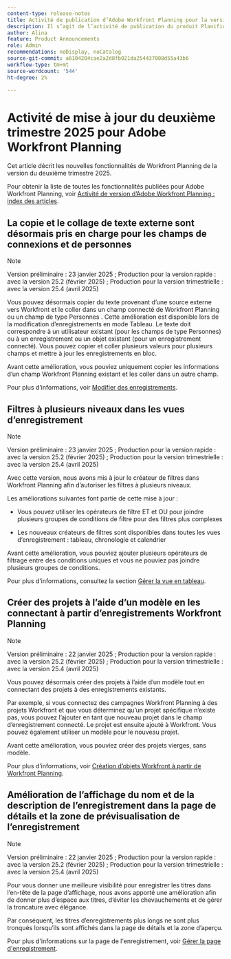 ```yaml
---
content-type: release-notes
title: Activité de publication d’Adobe Workfront Planning pour la version 25.2
description: Il s’agit de l’activité de publication du produit Planification d’Adobe Workfront pour le deuxième trimestre 2025.
author: Alina
feature: Product Announcements
role: Admin
recommendations: noDisplay, noCatalog
source-git-commit: a6104204cae2a2d8fb021da254437008d55a43b6
workflow-type: tm+mt
source-wordcount: '544'
ht-degree: 2%

---
```


# Activité de mise à jour du deuxième trimestre 2025 pour Adobe Workfront Planning

Cet article décrit les nouvelles fonctionnalités de Workfront Planning de la version du deuxième trimestre 2025.

<!--keep the sentence below for all future quarterly release pages-->

Pour obtenir la liste de toutes les fonctionnalités publiées pour Adobe Workfront Planning, voir [Activité de version d’Adobe Workfront Planning : index des articles](/help/quicksilver/product-announcements/product-releases/planning-release-activity/planning-release-activity-article-index.md).

## La copie et le collage de texte externe sont désormais pris en charge pour les champs de connexions et de personnes

>[!NOTE]
>
>Version préliminaire : 23 janvier 2025 ; Production pour la version rapide : avec la version 25.2 (février 2025) ; Production pour la version trimestrielle : avec la version 25.4 (avril 2025)

Vous pouvez désormais copier du texte provenant d’une source externe vers Workfront et le coller dans un champ connecté de Workfront Planning ou un champ de type Personnes . Cette amélioration est disponible lors de la modification d’enregistrements en mode Tableau.  Le texte doit correspondre à un utilisateur existant (pour les champs de type Personnes) ou à un enregistrement ou un objet existant (pour un enregistrement connecté). Vous pouvez copier et coller plusieurs valeurs pour plusieurs champs et mettre à jour les enregistrements en bloc.

Avant cette amélioration, vous pouviez uniquement copier les informations d’un champ Workfront Planning existant et les coller dans un autre champ.

Pour plus d’informations, voir [Modifier des enregistrements](/help/quicksilver/planning/records/edit-records.md).

## Filtres à plusieurs niveaux dans les vues d’enregistrement

>[!NOTE]
>
>Version préliminaire : 23 janvier 2025 ; Production pour la version rapide : avec la version 25.2 (février 2025) ; Production pour la version trimestrielle : avec la version 25.4 (avril 2025)

Avec cette version, nous avons mis à jour le créateur de filtres dans Workfront Planning afin d’autoriser les filtres à plusieurs niveaux.

Les améliorations suivantes font partie de cette mise à jour :

* Vous pouvez utiliser les opérateurs de filtre ET et OU pour joindre plusieurs groupes de conditions de filtre pour des filtres plus complexes

* Les nouveaux créateurs de filtres sont disponibles dans toutes les vues d’enregistrement : tableau, chronologie et calendrier

Avant cette amélioration, vous pouviez ajouter plusieurs opérateurs de filtrage entre des conditions uniques et vous ne pouviez pas joindre plusieurs groupes de conditions.

Pour plus d’informations, consultez la section [Gérer la vue en tableau](/help/quicksilver/planning/views/manage-the-table-view.md).

## Créer des projets à l’aide d’un modèle en les connectant à partir d’enregistrements Workfront Planning

>[!NOTE]
>
>Version préliminaire : 22 janvier 2025 ; Production pour la version rapide : avec la version 25.2 (février 2025) ; Production pour la version trimestrielle : avec la version 25.4 (avril 2025)

Vous pouvez désormais créer des projets à l’aide d’un modèle tout en connectant des projets à des enregistrements existants.

Par exemple, si vous connectez des campagnes Workfront Planning à des projets Workfront et que vous déterminez qu’un projet spécifique n’existe pas, vous pouvez l’ajouter en tant que nouveau projet dans le champ d’enregistrement connecté. Le projet est ensuite ajouté à Workfront. Vous pouvez également utiliser un modèle pour le nouveau projet.

Avant cette amélioration, vous pouviez créer des projets vierges, sans modèle.

Pour plus d’informations, voir [Création d’objets Workfront à partir de Workfront Planning](/help/quicksilver/planning/records/create-workfront-objects-from-workfront-planning.md).

## Amélioration de l’affichage du nom et de la description de l’enregistrement dans la page de détails et la zone de prévisualisation de l’enregistrement

>[!NOTE]
>
>Version préliminaire : 22 janvier 2025 ; Production pour la version rapide : avec la version 25.2 (février 2025) ; Production pour la version trimestrielle : avec la version 25.4 (avril 2025)

Pour vous donner une meilleure visibilité pour enregistrer les titres dans l’en-tête de la page d’affichage, nous avons apporté une amélioration afin de donner plus d’espace aux titres, d’éviter les chevauchements et de gérer la troncature avec élégance.

Par conséquent, les titres d’enregistrements plus longs ne sont plus tronqués lorsqu’ils sont affichés dans la page de détails et la zone d’aperçu.

Pour plus d&#39;informations sur la page de l&#39;enregistrement, voir [Gérer la page d&#39;enregistrement](/help/quicksilver/planning/records/manage-the-record-page.md).
